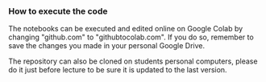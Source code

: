 ### How to execute the code
The notebooks can be executed and edited online on Google Colab by changing "github.com" to "githubtocolab.com". If you do so, remember to save the changes you made in your personal Google Drive.

The repository can also be cloned on students personal computers, please do it just before lecture to be sure it is updated to the last version.
